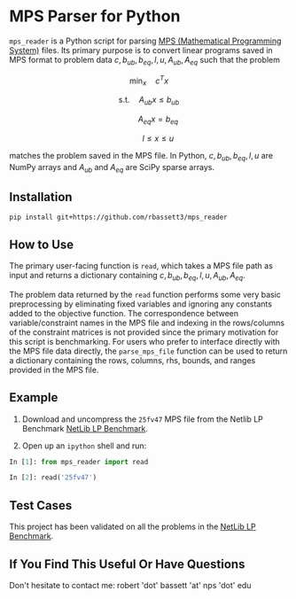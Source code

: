 # MPS Parser for Python

`mps_reader` is a Python script for parsing [MPS (Mathematical Programming System)](https://en.wikipedia.org/wiki/MPS_(format)) files. Its primary purpose is to convert linear programs saved in MPS format to problem data $c, b_{ub}, b_{eq}, l, u, A_{ub}, A_{eq}$ such that the problem

$$\min_{x} \quad c^{T} x$$

$$\text{s.t.} \quad A_{ub} x \leq b_{ub}$$

$$\quad \quad A_{eq} x = b_{eq}$$

$$\quad \quad l \leq x \leq u$$

matches the problem saved in the MPS file. In Python, $c, b_{ub}, b_{eq}, l, u$ are NumPy arrays and $A_{ub}$ and $A_{eq}$ are SciPy sparse arrays.

## Installation

```
pip install git+https://github.com/rbassett3/mps_reader

```

## How to Use

The primary user-facing function is `read`, which takes a MPS file path as input and returns a dictionary containing $c, b_{ub}, b_{eq}, l, u, A_{ub}, A_{eq}$.


The problem data returned by the `read` function performs some very basic preprocessing by eliminating fixed variables and ignoring any constants added to the objective function. The correspondence between variable/constraint names in the MPS file and indexing in the rows/columns of the constraint matrices is not provided since the primary motivation for this script is benchmarking. For users who prefer to interface directly with the MPS file data directly, the `parse_mps_file` function can be used to return a dictionary containing the rows, columns, rhs, bounds, and ranges provided in the MPS file.

## Example

1. Download and uncompress the `25fv47` MPS file from the Netlib LP Benchmark [NetLib LP Benchmark](https://netlib.org/lp/data/index.html).

2. Open up an `ipython` shell and run:

```python
In [1]: from mps_reader import read

In [2]: read('25fv47')
```

## Test Cases

This project has been validated on all the problems in the [NetLib LP Benchmark](https://netlib.org/lp/data/index.html).

## If You Find This Useful Or Have Questions

Don't hesitate to contact me: robert 'dot' bassett 'at' nps 'dot' edu

